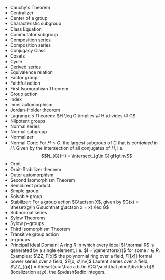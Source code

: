 - Cauchy's Theorem
- Centralizer
- Center of a group
- Characteristic subgroup
- Class Equation
- Commutator subgroup
- Composition series
- Composition series
- Conjugacy Class
- Cosets
- Cycle
- Derived series
- Equivalence relation
- Factor group
- Faithful action
- First Isomorphism Theorem
- Group action
- Index
- Inner automorphism
- Jordan-Holder theorem
- Lagrange's Theorem: $H \leq G \implies \# H \divides \# G$
- Nilpotent groups
- Normal series
- Normal subgroup
- Normalizer
- Normal Core: For $H \leq G$, the largest subgroup of $G$ that is *contained* in $H$. Given by the intersection of all conjugates of $H$, i.e. $$N_{G}(H) = \intersect_{g\in G}gHg\inv$$
- Orbit
- Orbit-Stabilizer theorem
- Outer automorphism
- Second Isomorphism Theorem
- Semidirect product
- Simple group:
- Solvable group
- Stabilizer: For a group action $G\actson X$, given by $G(x) = \theset{g\in G\suchthat g\actson x = x} \leq G$
- Subnormal series
- Sylow Theorems
- Sylow p-groups
- Third Isomorphism Theorem
- Transitive group action
- p-groups
- Principal Ideal Domain: A ring $R$ in which every ideal $I \normal R$ is generated by a single element, i.e. $I = \generators{r}$ for some $r\in R$. Examples: $\ZZ, F[x]$ the polynomial ring over a field, $F[[x]]$ formal power series over a field, $F[x, x\inv]$ Laurent series over a field, $\ZZ_{(p)} = \theset{x = \frac a b \in \QQ \suchthat p\not\divides b}$ (localization at $p$), the $p\dash$adic integers.
